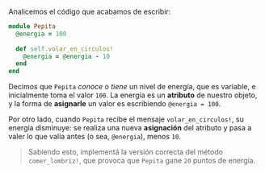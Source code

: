 Analicemos el código que acabamos de escribir:

```ruby
module Pepita
  @energia = 100
  
  def self.volar_en_circulos!
    @energia = @energia - 10
  end
end
```

Decimos que `Pepita` _conoce_ o _tiene_ un nivel de energía, que es variable, e inicialmente toma el valor `100`. La energía es un **atributo** de nuestro objeto, y la forma de **asignarle** un valor es escribiendo `@energia = 100`.

Por otro lado, cuando `Pepita` recibe el mensaje `volar_en_circulos!`, su energía disminuye: se realiza una nueva **asignación** del atributo y pasa a valer lo que valía antes (o sea, `@energia`), menos `10`.

> Sabiendo esto, implementá la versión correcta del método `comer_lombriz!`, que provoca que `Pepita` gane `20` puntos de energía.

